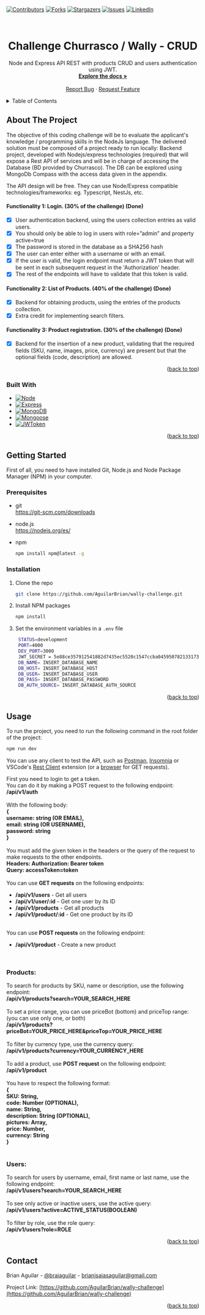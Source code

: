 <a name="readme-top"></a>

[![Contributors][contributors-shield]][contributors-url]
[![Forks][forks-shield]][forks-url]
[![Stargazers][stars-shield]][stars-url]
[![Issues][issues-shield]][issues-url]
[![LinkedIn][linkedin-shield]][linkedin-url]



<!-- PROJECT LOGO -->
<br />
<div align="center">

  <h1 align="center">Challenge Churrasco / Wally - CRUD</h1>

  <p align="center">
    Node and Express API REST with products CRUD and users authentication using JWT.
    <br />
    <a href="https://github.com/AguilarBrian/wally-challenge"><strong>Explore the docs »</strong></a>
    <br />
    <br />
    <a href="https://github.com/AguilarBrian/wally-challenge/issues">Report Bug</a>
    ·
    <a href="https://github.com/AguilarBrian/wally-challenge/issues">Request Feature</a>
  </p>
</div>



<!-- TABLE OF CONTENTS -->
<details>
  <summary>Table of Contents</summary>
  <ol>
    <li>
      <a href="#about-the-project">About The Project</a>
      <ul>
        <li><a href="#built-with">Built With</a></li>
      </ul>
    </li>
    <li>
      <a href="#getting-started">Getting Started</a>
      <ul>
        <li><a href="#prerequisites">Prerequisites</a></li>
        <li><a href="#installation">Installation</a></li>
      </ul>
    </li>
    <li><a href="#usage">Usage</a></li>
  </ol>
</details>



<!-- ABOUT THE PROJECT -->
## About The Project

The objective of this coding challenge will be to evaluate the applicant's knowledge / programming skills in the NodeJs language.
The delivered solution must be composed of a project ready to run locally:
Backend project, developed with Nodejs/express technologies (required) that will expose a Rest API of services and will be in charge of accessing the Database (BD provided by Churrasco).
The DB can be explored using MongoDb Compass with the access data given in the appendix.

The API design will be free. They can use Node/Express compatible technologies/frameworks: eg. Typescript, NestJs, etc.

#### Functionality 1: Login. (30% of the challenge) (Done)

- [x] User authentication backend, using the users collection entries as valid users.
- [x] You should only be able to log in users with role=”admin” and property active=true
- [x] The password is stored in the database as a SHA256 hash
- [x] The user can enter either with a username or with an email.
- [x] If the user is valid, the login endpoint must return a JWT token that will be sent in each subsequent request in the 'Authorization' header.
- [x] The rest of the endpoints will have to validate that this token is valid.

#### Functionality 2: List of Products. (40% of the challenge) (Done)
- [x] Backend for obtaining products, using the entries of the products collection.
- [x] Extra credit for implementing search filters.

#### Functionality 3: Product registration. (30% of the challenge) (Done)
- [x] Backend for the insertion of a new product, validating that the required fields (SKU, name, images, price, currency) are present but that the optional fields (code, description) are allowed.

<p align="right">(<a href="#readme-top">back to top</a>)</p>



### Built With

* [![Node][Node.com]][Node-url]
* [![Express][Express.com]][Express-url]
* [![MongoDB][MongoDB.com]][MongoDB-url]
* [![Mongoose][Mongoose.com]][Mongoose-url]
* [![JWToken][JWToken.com]][JWToken-url]

<p align="right">(<a href="#readme-top">back to top</a>)</p>



<!-- GETTING STARTED -->
## Getting Started

First of all, you need to have installed Git, Node.js and Node Package Manager (NPM) in your computer.

### Prerequisites

* git<br/>
  https://git-scm.com/downloads

* node.js<br/>
  https://nodejs.org/es/

* npm
  ```sh
  npm install npm@latest -g
  ```

### Installation

1. Clone the repo
   ```sh
   git clone https://github.com/AguilarBrian/wally-challenge.git
   ```
2. Install NPM packages
   ```sh
   npm install
   ```
3. Set the environment variables in a `.env` file
   ```sh
    STATUS=development
    PORT=4000
    DEV_PORT=3000
    JWT_SECRET = 5e88ce357912541882d7435ec5520c1547ccba045950782133173dc4017c40e3
    DB_NAME= INSERT_DATABASE_NAME
    DB_HOST= INSERT_DATABASE_HOST
    DB_USER= INSERT_DATABASE_USER
    DB_PASS= INSERT_DATABASE_PASSWORD
    DB_AUTH_SOURCE= INSERT_DATABASE_AUTH_SOURCE
   ```

<p align="right">(<a href="#readme-top">back to top</a>)</p>



<!-- USAGE EXAMPLES -->
## Usage

To run the project, you need to run the following command in the root folder of the project:

```sh
npm run dev
```

You can use any client to test the API, such as [Postman](https://www.postman.com/downloads/), [Insomnia](https://insomnia.rest/download) or VSCode's [Rest Client](https://marketplace.visualstudio.com/items?itemName=humao.rest-client) extension (or a [browser](https://www.google.com/chrome/) for GET requests).

First you need to login to get a token.<br/>
You can do it by making a POST request to the following endpoint:<br/>
<strong>/api/v1/auth</strong><br/>
<br/>
With the following body:<br/>
<strong>
{<br/>
    username: string (OR EMAIL),<br/>
    email: string (OR USERNAME),<br/>
    password: string<br/>
}
</strong><br/>
<br/>
You must add the given token in the headers or the query of the request to make requests to the other endpoints.<br/>
<strong>Headers: Authorization: Bearer token</strong><br/>
<strong>Query: accessToken=token</strong><br/>
<br/>
You can use <strong>GET requests</strong> on the following endpoints:<br/>
<ul>
    <li><strong>/api/v1/users</strong>  -  Get all users<br/></li>
    <li><strong>/api/v1/user/:id</strong>  -  Get one user by its ID<br/></li>
    <li><strong>/api/v1/products</strong>  -  Get all products<br/></li>
    <li><strong>/api/v1/product/:id</strong>  -  Get one product by its ID</li>
</ul>
<br/>
You can use <strong>POST requests</strong> on the following endpoint:<br/>
<ul>
    <li><strong>/api/v1/product</strong>  -  Create a new product<br/></li>
</ul>
<br/>


<h3>Products:</h3>

To search for products by SKU, name or description, use the following endpoint:<br/>
<strong>/api/v1/products?search=YOUR_SEARCH_HERE</strong><br/>
<br/>
To set a price range, you can use priceBot (bottom) and priceTop range: (you can use only one, or both)<br/>
<strong>/api/v1/products?priceBot=YOUR_PRICE_HERE&priceTop=YOUR_PRICE_HERE</strong><br/>
<br/>
To filter by currency type, use the currency query:<br/>
<strong>/api/v1/products?currency=YOUR_CURRENCY_HERE</strong><br/>
<br/>
To add a product, use <strong>POST request</strong> on the following endpoint:<br/>
<strong>/api/v1/product</strong><br/>
<br/>
You have to respect the following format:<br/>
<strong>
{<br/>
    SKU: String,<br/>
    code: Number (OPTIONAL),<br/>
    name: String,<br/>
    description: String (OPTIONAL),<br/>
    pictures: Array<string>,<br/>
    price: Number,<br/>
    currency: String<br/>
}
</strong><br/>
<br/>

<h3>Users:</h3>

To search for users by username, email, first name or last name, use the following endpoint:<br/>
<strong>/api/v1/users?search=YOUR_SEARCH_HERE</strong><br/>
<br/>
To see only active or inactive users, use the active query:<br/>
<strong>/api/v1/users?active=ACTIVE_STATUS(BOOLEAN)</strong><br/>
<br/>
To filter by role, use the role query:<br/>
<strong>/api/v1/users?role=ROLE</strong><br/>

<p align="right">(<a href="#readme-top">back to top</a>)</p>

<!-- CONTACT -->
## Contact

Brian Aguilar - [@braiaguilar](https://twitter.com/braiaguilar) - brianisaiasaguilar@gmail.com

Project Link: [https://github.com/AguilarBrian/wally-challenge](https://github.com/AguilarBrian/wally-challenge)

<p align="right">(<a href="#readme-top">back to top</a>)</p>

<!-- MARKDOWN LINKS & IMAGES -->
[contributors-shield]: https://img.shields.io/github/contributors/AguilarBrian/wally-challenge.svg?style=for-the-badge
[contributors-url]: https://github.com/AguilarBrian/wally-challenge/graphs/contributors
[forks-shield]: https://img.shields.io/github/forks/AguilarBrian/wally-challenge.svg?style=for-the-badge
[forks-url]: https://github.com/AguilarBrian/wally-challenge/network/members
[stars-shield]: https://img.shields.io/github/stars/AguilarBrian/wally-challenge.svg?style=for-the-badge
[stars-url]: https://github.com/AguilarBrian/wally-challenge/stargazers
[issues-shield]: https://img.shields.io/github/issues/AguilarBrian/wally-challenge.svg?style=for-the-badge
[issues-url]: https://github.com/AguilarBrian/wally-challenge/issues
[linkedin-shield]: https://img.shields.io/badge/-LinkedIn-black.svg?style=for-the-badge&logo=linkedin&colorB=555
[linkedin-url]: https://linkedin.com/in/braiaguilar
[Node.com]: https://img.shields.io/badge/Node.js-43853D?style=for-the-badge&logo=node.js&logoColor=white
[Node-url]: https://nodejs.org/
[Express.com]: https://img.shields.io/badge/Express.js-404D59?style=for-the-badge&logo=express&logoColor=white
[Express-url]: https://expressjs.com/
[MongoDB.com]: https://img.shields.io/badge/MongoDB-4EA94B?style=for-the-badge&logo=mongodb&logoColor=white
[MongoDB-url]: https://www.mongodb.com/
[Mongoose.com]: https://img.shields.io/badge/Mongoose-47A248?style=for-the-badge&logo=mongoose&logoColor=white
[Mongoose-url]: https://mongoosejs.com/
[JWToken.com]: https://img.shields.io/badge/JSON%20Web%20Token-000000?style=for-the-badge&logo=json-web-tokens&logoColor=white
[JWToken-url]: https://jwt.io/
